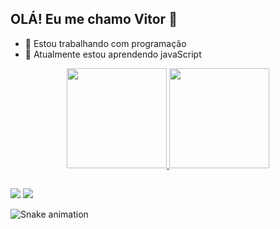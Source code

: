## OLÁ! Eu me chamo Vitor  👋

- 🔭 Estou trabalhando com programação
- 🌱 Atualmente estou aprendendo javaScript

<div align="center">
  <a href="https://github.com/vitorgoncalve">
  <img height="160em" src="https://github-readme-stats.vercel.app/api?username=vitorgoncalve&show_icons=true&theme=dark&include_all_commits=true&count_private=true"/>
  <img height="160em" src="https://github-readme-stats.vercel.app/api/top-langs/?username=vitorgoncalve&layout=compact&langs_count=7&theme=dark"/>
</div>


##


  <div> 
  <a href="https://www.instagram.com/vitorantonio___/" target="_blank"><img src="https://img.shields.io/badge/-Instagram-%23E4405F?style=for-the-badge&logo=instagram&logoColor=white" target="_blank"></a>
  <a href = "mailto:vitorbentogoncalve@gmail.com"><img src="https://img.shields.io/badge/-Gmail-%23333?style=for-the-badge&logo=gmail&logoColor=white" target="_blank"></a>
 
</div>

  ![Snake animation](https://github.com/vitorgoncalve/vitorgoncalve/blob/output/github-contribution-grid-snake.svg)
